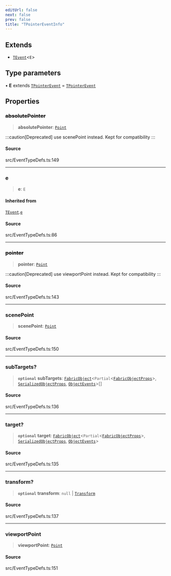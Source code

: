 ```yaml
---
editUrl: false
next: false
prev: false
title: "TPointerEventInfo"
---
```


## Extends

- [`TEvent`](TEvent.md)\<`E`\>

## Type parameters

• **E** extends [`TPointerEvent`](../type-aliases/TPointerEvent.md) = [`TPointerEvent`](../type-aliases/TPointerEvent.md)

## Properties

### ~~absolutePointer~~

> **absolutePointer**: [`Point`](../classes/Point.md)

:::caution[Deprecated]
use scenePoint instead.
Kept for compatibility
:::

#### Source

src/EventTypeDefs.ts:149

***

### e

> **e**: `E`

#### Inherited from

[`TEvent`](TEvent.md).[`e`](TEvent.md#e)

#### Source

src/EventTypeDefs.ts:86

***

### ~~pointer~~

> **pointer**: [`Point`](../classes/Point.md)

:::caution[Deprecated]
use viewportPoint instead.
Kept for compatibility
:::

#### Source

src/EventTypeDefs.ts:143

***

### scenePoint

> **scenePoint**: [`Point`](../classes/Point.md)

#### Source

src/EventTypeDefs.ts:150

***

### subTargets?

> **`optional`** **subTargets**: [`FabricObject`](../classes/FabricObject.md)\<`Partial`\<[`FabricObjectProps`](FabricObjectProps.md)\>, [`SerializedObjectProps`](SerializedObjectProps.md), [`ObjectEvents`](ObjectEvents.md)\>[]

#### Source

src/EventTypeDefs.ts:136

***

### target?

> **`optional`** **target**: [`FabricObject`](../classes/FabricObject.md)\<`Partial`\<[`FabricObjectProps`](FabricObjectProps.md)\>, [`SerializedObjectProps`](SerializedObjectProps.md), [`ObjectEvents`](ObjectEvents.md)\>

#### Source

src/EventTypeDefs.ts:135

***

### transform?

> **`optional`** **transform**: `null` \| [`Transform`](../type-aliases/Transform.md)

#### Source

src/EventTypeDefs.ts:137

***

### viewportPoint

> **viewportPoint**: [`Point`](../classes/Point.md)

#### Source

src/EventTypeDefs.ts:151
